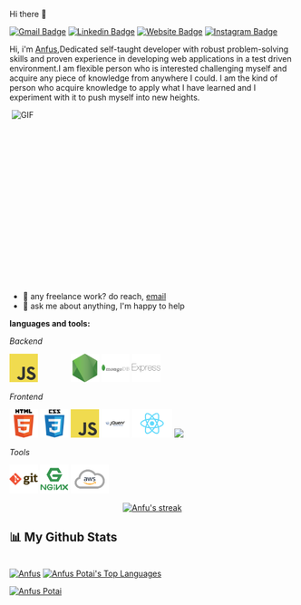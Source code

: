 <!-- - 👋 Hi, I’m @anfusanu
- 👀 I’m interested in ... Web Dev
- 🌱 I’m currently learning ... Wed Dev using ExpressJs
- 💞️ I’m looking to collaborate on ... NodeJs
- 📫 How to reach me ... anfusanu@gmail.com
 -->

<!-- <a href="https://github.com/shuhaibzahir">
  <img align="center" src="https://github-readme-stats.vercel.app/api?username=anfuspotai&show_icons=true&theme=vue-dark" />
</a> -->


 Hi there 👋


[![Gmail Badge](https://img.shields.io/badge/-anfuspotai-c14438?style=flat&logo=Gmail&logoColor=white&link=mailto:mail@anfus.work)](mailto:mail@anfus.work)
[![Linkedin Badge](https://img.shields.io/badge/-Anfus-blue?style=flat&logo=Linkedin&logoColor=white&link=https://www.linkedin.com/in/anfus/)](https://www.linkedin.com/in/anfus/)
[![Website Badge](https://img.shields.io/badge/-Anfus-green?style=flat&logo=Google-Chrome&logoColor=white&link=https://anfus.work)](https://anfus.work)
[![Instagram Badge](https://img.shields.io/badge/-@anfusanu-pink?style=flat&logo=instagram&logoColor=white&link=https://instagram.com/anfusanu/)](https://www.instagram.com/anfusanu/)

Hi, i'm [Anfus](https://anfus.work/),Dedicated self-taught developer with robust problem-solving skills and proven experience in 
developing web applications in a test driven environment.I am flexible person who is interested challenging myself and acquire any piece of knowledge from anywhere I could. I am the kind of person who acquire knowledge to apply what I have learned and I experiment with it to push myself into new heights.


 <img align="right" alt="GIF" src="https://github.com/abhisheknaiidu/abhisheknaiidu/blob/master/code.gif?raw=true" width="500" height="320" />



- 💼 any freelance work? do reach, [email](mailto:mail@anfus.work) 
- 💬 ask me about anything, I'm happy to help



**languages and tools:**  

*Backend*

<code><img height="50" src="https://raw.githubusercontent.com/github/explore/80688e429a7d4ef2fca1e82350fe8e3517d3494d/topics/javascript/javascript.png"></code>
<code><img width="50"></code>
<code><img height="50" src="https://raw.githubusercontent.com/github/explore/80688e429a7d4ef2fca1e82350fe8e3517d3494d/topics/nodejs/nodejs.png"></code>
<code><img height="50" src="https://raw.githubusercontent.com/github/explore/80688e429a7d4ef2fca1e82350fe8e3517d3494d/topics/mongodb/mongodb.png"></code>
<code><img height="50" src="https://raw.githubusercontent.com/github/explore/80688e429a7d4ef2fca1e82350fe8e3517d3494d/topics/express/express.png"></code>
<!-- <code><img height="50" src="https://raw.githubusercontent.com/github/explore/80688e429a7d4ef2fca1e82350fe8e3517d3494d/topics/postgres/postgres.png"></code> -->
*Frontend*

<code><img height="50" src="https://raw.githubusercontent.com/github/explore/80688e429a7d4ef2fca1e82350fe8e3517d3494d/topics/html/html.png"></code>
<code><img height="50" src="https://raw.githubusercontent.com/github/explore/80688e429a7d4ef2fca1e82350fe8e3517d3494d/topics/css/css.png"></code>
<code><img height="50" src="https://raw.githubusercontent.com/github/explore/5c058a388828bb5fde0bcafd4bc867b5bb3f26f3/topics/javascript/javascript.png"></code>
<code><img height="50" src="https://raw.githubusercontent.com/github/explore/80688e429a7d4ef2fca1e82350fe8e3517d3494d/topics/jquery/jquery.png"></code>
<code><img height="50" src="https://github.com/abdullakn/abdullakn/blob/main/react.png"></code>
<code><img height="50" src="https://upload.wikimedia.org/wikipedia/commons/b/b2/Bootstrap_logo.svg"></code>
 
*Tools*
 
<code><img height="50" src="https://raw.githubusercontent.com/github/explore/80688e429a7d4ef2fca1e82350fe8e3517d3494d/topics/git/git.png"></code>
<code><img height="50" src="https://github.com/abdullakn/abdullakn/blob/main/nginx.png"></code>
<code><img height="50" src="https://github.com/abdullakn/abdullakn/blob/main/aws.png"></code>



<p align="center">
    <a href="https://github.com/Sameeh7383/github-readme-streak-stats">
        <img title="🔥 Get streak stats for your profile at git.io/streak-stats" alt="Anfu's streak" src="https://github-readme-streak-stats.herokuapp.com/?user=anfuspotai&theme=black-ice&hide_border=true&stroke=0000&background=060A0CD0"/>
    </a>
</p>



## 📊 My Github Stats

  <br/>
    <a href="https://github.com/anfuspotai/github-readme-stats"><img alt=Anfus Github Stats" src="https://github-readme-stats.vercel.app/api?username=anfuspotai&show_icons=true&count_private=true&theme=react&hide_border=true&bg_color=0D1117" /></a>
  <a href="https://github.com/anfuspotai/github-readme-stats"><img alt="Anfus Potai's Top Languages" src="https://github-readme-stats.vercel.app/api/top-langs/?username=anfuspotai&langs_count=8&count_private=true&layout=compact&theme=react&hide_border=true&bg_color=0D1117" /></a>
  <br/>

<a href="https://github.com/anfuspotai/github-readme-activity-graph"><img alt="Anfus Potai" src="https://activity-graph.herokuapp.com/graph?username=anfuspotai&bg_color=0D1117&color=5BCDEC&line=5BCDEC&point=FFFFFF&hide_border=true" /></a>
